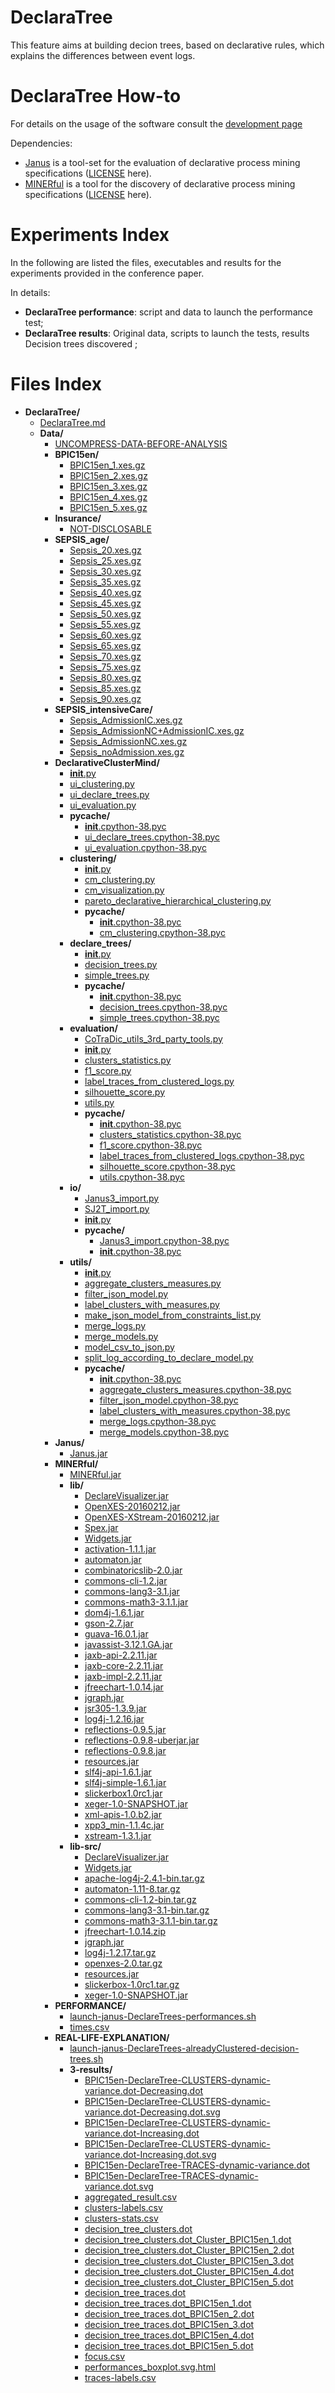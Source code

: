 # DeclaraTree
This feature aims at building decion trees, based on declarative rules, which explains the differences between event logs.

DeclaraTree How-to
=========================
For details on the usage of the software consult the [development page](https://github.com/Oneiroe/DeclarativeClusterMind)

Dependencies:
- [Janus](https://github.com/Oneiroe/Janus) is a tool-set for the evaluation of declarative process mining specifications ([LICENSE](https://github.com/Oneiroe/Janus/blob/master/LICENSE) here).
- [MINERful](https://github.com/Oneiroe/MINERful) is a tool for the discovery of declarative process mining specifications ([LICENSE](https://github.com/Oneiroe/MINERful/blob/master/LICENSE) here).

Experiments Index
=========================
In the following are listed the files, executables and results for the experiments provided in the conference paper.

In details:
* **DeclaraTree performance**: script and data to launch the performance test;
* **DeclaraTree results**: Original data, scripts to launch the tests, results Decision trees discovered ;

Files Index
=========================
<!-- filetree -->

- **DeclaraTree/**
    - [DeclaraTree.md](./DeclaraTree.md)
    - **Data/**
        - [UNCOMPRESS-DATA-BEFORE-ANALYSIS](./Data/UNCOMPRESS-DATA-BEFORE-ANALYSIS)
        - **BPIC15en/**
            - [BPIC15en_1.xes.gz](./Data/BPIC15en/BPIC15en_1.xes.gz)
            - [BPIC15en_2.xes.gz](./Data/BPIC15en/BPIC15en_2.xes.gz)
            - [BPIC15en_3.xes.gz](./Data/BPIC15en/BPIC15en_3.xes.gz)
            - [BPIC15en_4.xes.gz](./Data/BPIC15en/BPIC15en_4.xes.gz)
            - [BPIC15en_5.xes.gz](./Data/BPIC15en/BPIC15en_5.xes.gz)
        - **Insurance/**
            - [NOT-DISCLOSABLE](./Data/Insurance/NOT-DISCLOSABLE)
        - **SEPSIS_age/**
            - [Sepsis_20.xes.gz](./Data/SEPSIS_age/Sepsis_20.xes.gz)
            - [Sepsis_25.xes.gz](./Data/SEPSIS_age/Sepsis_25.xes.gz)
            - [Sepsis_30.xes.gz](./Data/SEPSIS_age/Sepsis_30.xes.gz)
            - [Sepsis_35.xes.gz](./Data/SEPSIS_age/Sepsis_35.xes.gz)
            - [Sepsis_40.xes.gz](./Data/SEPSIS_age/Sepsis_40.xes.gz)
            - [Sepsis_45.xes.gz](./Data/SEPSIS_age/Sepsis_45.xes.gz)
            - [Sepsis_50.xes.gz](./Data/SEPSIS_age/Sepsis_50.xes.gz)
            - [Sepsis_55.xes.gz](./Data/SEPSIS_age/Sepsis_55.xes.gz)
            - [Sepsis_60.xes.gz](./Data/SEPSIS_age/Sepsis_60.xes.gz)
            - [Sepsis_65.xes.gz](./Data/SEPSIS_age/Sepsis_65.xes.gz)
            - [Sepsis_70.xes.gz](./Data/SEPSIS_age/Sepsis_70.xes.gz)
            - [Sepsis_75.xes.gz](./Data/SEPSIS_age/Sepsis_75.xes.gz)
            - [Sepsis_80.xes.gz](./Data/SEPSIS_age/Sepsis_80.xes.gz)
            - [Sepsis_85.xes.gz](./Data/SEPSIS_age/Sepsis_85.xes.gz)
            - [Sepsis_90.xes.gz](./Data/SEPSIS_age/Sepsis_90.xes.gz)
        - **SEPSIS_intensiveCare/**
            - [Sepsis_AdmissionIC.xes.gz](./Data/SEPSIS_intensiveCare/Sepsis_AdmissionIC.xes.gz)
            - [Sepsis_AdmissionNC+AdmissionIC.xes.gz](./Data/SEPSIS_intensiveCare/Sepsis_AdmissionNC+AdmissionIC.xes.gz)
            - [Sepsis_AdmissionNC.xes.gz](./Data/SEPSIS_intensiveCare/Sepsis_AdmissionNC.xes.gz)
            - [Sepsis_noAdmission.xes.gz](./Data/SEPSIS_intensiveCare/Sepsis_noAdmission.xes.gz)
        - **DeclarativeClusterMind/**
            - [__init__.py](./Executables/DeclarativeClusterMind/__init__.py)
            - [ui_clustering.py](./Executables/DeclarativeClusterMind/ui_clustering.py)
            - [ui_declare_trees.py](./Executables/DeclarativeClusterMind/ui_declare_trees.py)
            - [ui_evaluation.py](./Executables/DeclarativeClusterMind/ui_evaluation.py)
            - **__pycache__/**
                - [__init__.cpython-38.pyc](./Executables/DeclarativeClusterMind/__pycache__/__init__.cpython-38.pyc)
                - [ui_declare_trees.cpython-38.pyc](./Executables/DeclarativeClusterMind/__pycache__/ui_declare_trees.cpython-38.pyc)
                - [ui_evaluation.cpython-38.pyc](./Executables/DeclarativeClusterMind/__pycache__/ui_evaluation.cpython-38.pyc)
            - **clustering/**
                - [__init__.py](./Executables/DeclarativeClusterMind/clustering/__init__.py)
                - [cm_clustering.py](./Executables/DeclarativeClusterMind/clustering/cm_clustering.py)
                - [cm_visualization.py](./Executables/DeclarativeClusterMind/clustering/cm_visualization.py)
                - [pareto_declarative_hierarchical_clustering.py](./Executables/DeclarativeClusterMind/clustering/pareto_declarative_hierarchical_clustering.py)
                - **__pycache__/**
                    - [__init__.cpython-38.pyc](./Executables/DeclarativeClusterMind/clustering/__pycache__/__init__.cpython-38.pyc)
                    - [cm_clustering.cpython-38.pyc](./Executables/DeclarativeClusterMind/clustering/__pycache__/cm_clustering.cpython-38.pyc)
            - **declare_trees/**
                - [__init__.py](./Executables/DeclarativeClusterMind/declare_trees/__init__.py)
                - [decision_trees.py](./Executables/DeclarativeClusterMind/declare_trees/decision_trees.py)
                - [simple_trees.py](./Executables/DeclarativeClusterMind/declare_trees/simple_trees.py)
                - **__pycache__/**
                    - [__init__.cpython-38.pyc](./Executables/DeclarativeClusterMind/declare_trees/__pycache__/__init__.cpython-38.pyc)
                    - [decision_trees.cpython-38.pyc](./Executables/DeclarativeClusterMind/declare_trees/__pycache__/decision_trees.cpython-38.pyc)
                    - [simple_trees.cpython-38.pyc](./Executables/DeclarativeClusterMind/declare_trees/__pycache__/simple_trees.cpython-38.pyc)
            - **evaluation/**
                - [CoTraDic_utils_3rd_party_tools.py](./Executables/DeclarativeClusterMind/evaluation/CoTraDic_utils_3rd_party_tools.py)
                - [__init__.py](./Executables/DeclarativeClusterMind/evaluation/__init__.py)
                - [clusters_statistics.py](./Executables/DeclarativeClusterMind/evaluation/clusters_statistics.py)
                - [f1_score.py](./Executables/DeclarativeClusterMind/evaluation/f1_score.py)
                - [label_traces_from_clustered_logs.py](./Executables/DeclarativeClusterMind/evaluation/label_traces_from_clustered_logs.py)
                - [silhouette_score.py](./Executables/DeclarativeClusterMind/evaluation/silhouette_score.py)
                - [utils.py](./Executables/DeclarativeClusterMind/evaluation/utils.py)
                - **__pycache__/**
                    - [__init__.cpython-38.pyc](./Executables/DeclarativeClusterMind/evaluation/__pycache__/__init__.cpython-38.pyc)
                    - [clusters_statistics.cpython-38.pyc](./Executables/DeclarativeClusterMind/evaluation/__pycache__/clusters_statistics.cpython-38.pyc)
                    - [f1_score.cpython-38.pyc](./Executables/DeclarativeClusterMind/evaluation/__pycache__/f1_score.cpython-38.pyc)
                    - [label_traces_from_clustered_logs.cpython-38.pyc](./Executables/DeclarativeClusterMind/evaluation/__pycache__/label_traces_from_clustered_logs.cpython-38.pyc)
                    - [silhouette_score.cpython-38.pyc](./Executables/DeclarativeClusterMind/evaluation/__pycache__/silhouette_score.cpython-38.pyc)
                    - [utils.cpython-38.pyc](./Executables/DeclarativeClusterMind/evaluation/__pycache__/utils.cpython-38.pyc)
            - **io/**
                - [Janus3_import.py](./Executables/DeclarativeClusterMind/io/Janus3_import.py)
                - [SJ2T_import.py](./Executables/DeclarativeClusterMind/io/SJ2T_import.py)
                - [__init__.py](./Executables/DeclarativeClusterMind/io/__init__.py)
                - **__pycache__/**
                    - [Janus3_import.cpython-38.pyc](./Executables/DeclarativeClusterMind/io/__pycache__/Janus3_import.cpython-38.pyc)
                    - [__init__.cpython-38.pyc](./Executables/DeclarativeClusterMind/io/__pycache__/__init__.cpython-38.pyc)
            - **utils/**
                - [__init__.py](./Executables/DeclarativeClusterMind/utils/__init__.py)
                - [aggregate_clusters_measures.py](./Executables/DeclarativeClusterMind/utils/aggregate_clusters_measures.py)
                - [filter_json_model.py](./Executables/DeclarativeClusterMind/utils/filter_json_model.py)
                - [label_clusters_with_measures.py](./Executables/DeclarativeClusterMind/utils/label_clusters_with_measures.py)
                - [make_json_model_from_constraints_list.py](./Executables/DeclarativeClusterMind/utils/make_json_model_from_constraints_list.py)
                - [merge_logs.py](./Executables/DeclarativeClusterMind/utils/merge_logs.py)
                - [merge_models.py](./Executables/DeclarativeClusterMind/utils/merge_models.py)
                - [model_csv_to_json.py](./Executables/DeclarativeClusterMind/utils/model_csv_to_json.py)
                - [split_log_according_to_declare_model.py](./Executables/DeclarativeClusterMind/utils/split_log_according_to_declare_model.py)
                - **__pycache__/**
                    - [__init__.cpython-38.pyc](./Executables/DeclarativeClusterMind/utils/__pycache__/__init__.cpython-38.pyc)
                    - [aggregate_clusters_measures.cpython-38.pyc](./Executables/DeclarativeClusterMind/utils/__pycache__/aggregate_clusters_measures.cpython-38.pyc)
                    - [filter_json_model.cpython-38.pyc](./Executables/DeclarativeClusterMind/utils/__pycache__/filter_json_model.cpython-38.pyc)
                    - [label_clusters_with_measures.cpython-38.pyc](./Executables/DeclarativeClusterMind/utils/__pycache__/label_clusters_with_measures.cpython-38.pyc)
                    - [merge_logs.cpython-38.pyc](./Executables/DeclarativeClusterMind/utils/__pycache__/merge_logs.cpython-38.pyc)
                    - [merge_models.cpython-38.pyc](./Executables/DeclarativeClusterMind/utils/__pycache__/merge_models.cpython-38.pyc)
        - **Janus/**
            - [Janus.jar](./Executables/Janus/Janus.jar)
        - **MINERful/**
            - [MINERful.jar](./Executables/MINERful/MINERful.jar)
            - **lib/**
                - [DeclareVisualizer.jar](./Executables/MINERful/lib/DeclareVisualizer.jar)
                - [OpenXES-20160212.jar](./Executables/MINERful/lib/OpenXES-20160212.jar)
                - [OpenXES-XStream-20160212.jar](./Executables/MINERful/lib/OpenXES-XStream-20160212.jar)
                - [Spex.jar](./Executables/MINERful/lib/Spex.jar)
                - [Widgets.jar](./Executables/MINERful/lib/Widgets.jar)
                - [activation-1.1.1.jar](./Executables/MINERful/lib/activation-1.1.1.jar)
                - [automaton.jar](./Executables/MINERful/lib/automaton.jar)
                - [combinatoricslib-2.0.jar](./Executables/MINERful/lib/combinatoricslib-2.0.jar)
                - [commons-cli-1.2.jar](./Executables/MINERful/lib/commons-cli-1.2.jar)
                - [commons-lang3-3.1.jar](./Executables/MINERful/lib/commons-lang3-3.1.jar)
                - [commons-math3-3.1.1.jar](./Executables/MINERful/lib/commons-math3-3.1.1.jar)
                - [dom4j-1.6.1.jar](./Executables/MINERful/lib/dom4j-1.6.1.jar)
                - [gson-2.7.jar](./Executables/MINERful/lib/gson-2.7.jar)
                - [guava-16.0.1.jar](./Executables/MINERful/lib/guava-16.0.1.jar)
                - [javassist-3.12.1.GA.jar](./Executables/MINERful/lib/javassist-3.12.1.GA.jar)
                - [jaxb-api-2.2.11.jar](./Executables/MINERful/lib/jaxb-api-2.2.11.jar)
                - [jaxb-core-2.2.11.jar](./Executables/MINERful/lib/jaxb-core-2.2.11.jar)
                - [jaxb-impl-2.2.11.jar](./Executables/MINERful/lib/jaxb-impl-2.2.11.jar)
                - [jfreechart-1.0.14.jar](./Executables/MINERful/lib/jfreechart-1.0.14.jar)
                - [jgraph.jar](./Executables/MINERful/lib/jgraph.jar)
                - [jsr305-1.3.9.jar](./Executables/MINERful/lib/jsr305-1.3.9.jar)
                - [log4j-1.2.16.jar](./Executables/MINERful/lib/log4j-1.2.16.jar)
                - [reflections-0.9.5.jar](./Executables/MINERful/lib/reflections-0.9.5.jar)
                - [reflections-0.9.8-uberjar.jar](./Executables/MINERful/lib/reflections-0.9.8-uberjar.jar)
                - [reflections-0.9.8.jar](./Executables/MINERful/lib/reflections-0.9.8.jar)
                - [resources.jar](./Executables/MINERful/lib/resources.jar)
                - [slf4j-api-1.6.1.jar](./Executables/MINERful/lib/slf4j-api-1.6.1.jar)
                - [slf4j-simple-1.6.1.jar](./Executables/MINERful/lib/slf4j-simple-1.6.1.jar)
                - [slickerbox1.0rc1.jar](./Executables/MINERful/lib/slickerbox1.0rc1.jar)
                - [xeger-1.0-SNAPSHOT.jar](./Executables/MINERful/lib/xeger-1.0-SNAPSHOT.jar)
                - [xml-apis-1.0.b2.jar](./Executables/MINERful/lib/xml-apis-1.0.b2.jar)
                - [xpp3_min-1.1.4c.jar](./Executables/MINERful/lib/xpp3_min-1.1.4c.jar)
                - [xstream-1.3.1.jar](./Executables/MINERful/lib/xstream-1.3.1.jar)
            - **lib-src/**
                - [DeclareVisualizer.jar](./Executables/MINERful/lib-src/DeclareVisualizer.jar)
                - [Widgets.jar](./Executables/MINERful/lib-src/Widgets.jar)
                - [apache-log4j-2.4.1-bin.tar.gz](./Executables/MINERful/lib-src/apache-log4j-2.4.1-bin.tar.gz)
                - [automaton-1.11-8.tar.gz](./Executables/MINERful/lib-src/automaton-1.11-8.tar.gz)
                - [commons-cli-1.2-bin.tar.gz](./Executables/MINERful/lib-src/commons-cli-1.2-bin.tar.gz)
                - [commons-lang3-3.1-bin.tar.gz](./Executables/MINERful/lib-src/commons-lang3-3.1-bin.tar.gz)
                - [commons-math3-3.1.1-bin.tar.gz](./Executables/MINERful/lib-src/commons-math3-3.1.1-bin.tar.gz)
                - [jfreechart-1.0.14.zip](./Executables/MINERful/lib-src/jfreechart-1.0.14.zip)
                - [jgraph.jar](./Executables/MINERful/lib-src/jgraph.jar)
                - [log4j-1.2.17.tar.gz](./Executables/MINERful/lib-src/log4j-1.2.17.tar.gz)
                - [openxes-2.0.tar.gz](./Executables/MINERful/lib-src/openxes-2.0.tar.gz)
                - [resources.jar](./Executables/MINERful/lib-src/resources.jar)
                - [slickerbox-1.0rc1.tar.gz](./Executables/MINERful/lib-src/slickerbox-1.0rc1.tar.gz)
                - [xeger-1.0-SNAPSHOT.jar](./Executables/MINERful/lib-src/xeger-1.0-SNAPSHOT.jar)
        - **PERFORMANCE/**
            - [launch-janus-DeclareTrees-performances.sh](./Experiments/PERFORMANCE/launch-janus-DeclareTrees-performances.sh)
            - [times.csv](./Experiments/PERFORMANCE/times.csv)
        - **REAL-LIFE-EXPLANATION/**
            - [launch-janus-DeclareTrees-alreadyClustered-decision-trees.sh](./Experiments/REAL-LIFE-EXPLANATION/launch-janus-DeclareTrees-alreadyClustered-decision-trees.sh)
            - **3-results/**
                - [BPIC15en-DeclareTree-CLUSTERS-dynamic-variance.dot-Decreasing.dot](./Experiments/REAL-LIFE-EXPLANATION/3-results/BPIC15en-DeclareTree-CLUSTERS-dynamic-variance.dot-Decreasing.dot)
                - [BPIC15en-DeclareTree-CLUSTERS-dynamic-variance.dot-Decreasing.dot.svg](./Experiments/REAL-LIFE-EXPLANATION/3-results/BPIC15en-DeclareTree-CLUSTERS-dynamic-variance.dot-Decreasing.dot.svg)
                - [BPIC15en-DeclareTree-CLUSTERS-dynamic-variance.dot-Increasing.dot](./Experiments/REAL-LIFE-EXPLANATION/3-results/BPIC15en-DeclareTree-CLUSTERS-dynamic-variance.dot-Increasing.dot)
                - [BPIC15en-DeclareTree-CLUSTERS-dynamic-variance.dot-Increasing.dot.svg](./Experiments/REAL-LIFE-EXPLANATION/3-results/BPIC15en-DeclareTree-CLUSTERS-dynamic-variance.dot-Increasing.dot.svg)
                - [BPIC15en-DeclareTree-TRACES-dynamic-variance.dot](./Experiments/REAL-LIFE-EXPLANATION/3-results/BPIC15en-DeclareTree-TRACES-dynamic-variance.dot)
                - [BPIC15en-DeclareTree-TRACES-dynamic-variance.dot.svg](./Experiments/REAL-LIFE-EXPLANATION/3-results/BPIC15en-DeclareTree-TRACES-dynamic-variance.dot.svg)
                - [aggregated_result.csv](./Experiments/REAL-LIFE-EXPLANATION/3-results/aggregated_result.csv)
                - [clusters-labels.csv](./Experiments/REAL-LIFE-EXPLANATION/3-results/clusters-labels.csv)
                - [clusters-stats.csv](./Experiments/REAL-LIFE-EXPLANATION/3-results/clusters-stats.csv)
                - [decision_tree_clusters.dot](./Experiments/REAL-LIFE-EXPLANATION/3-results/decision_tree_clusters.dot)
                - [decision_tree_clusters.dot_Cluster_BPIC15en_1.dot](./Experiments/REAL-LIFE-EXPLANATION/3-results/decision_tree_clusters.dot_Cluster_BPIC15en_1.dot)
                - [decision_tree_clusters.dot_Cluster_BPIC15en_2.dot](./Experiments/REAL-LIFE-EXPLANATION/3-results/decision_tree_clusters.dot_Cluster_BPIC15en_2.dot)
                - [decision_tree_clusters.dot_Cluster_BPIC15en_3.dot](./Experiments/REAL-LIFE-EXPLANATION/3-results/decision_tree_clusters.dot_Cluster_BPIC15en_3.dot)
                - [decision_tree_clusters.dot_Cluster_BPIC15en_4.dot](./Experiments/REAL-LIFE-EXPLANATION/3-results/decision_tree_clusters.dot_Cluster_BPIC15en_4.dot)
                - [decision_tree_clusters.dot_Cluster_BPIC15en_5.dot](./Experiments/REAL-LIFE-EXPLANATION/3-results/decision_tree_clusters.dot_Cluster_BPIC15en_5.dot)
                - [decision_tree_traces.dot](./Experiments/REAL-LIFE-EXPLANATION/3-results/decision_tree_traces.dot)
                - [decision_tree_traces.dot_BPIC15en_1.dot](./Experiments/REAL-LIFE-EXPLANATION/3-results/decision_tree_traces.dot_BPIC15en_1.dot)
                - [decision_tree_traces.dot_BPIC15en_2.dot](./Experiments/REAL-LIFE-EXPLANATION/3-results/decision_tree_traces.dot_BPIC15en_2.dot)
                - [decision_tree_traces.dot_BPIC15en_3.dot](./Experiments/REAL-LIFE-EXPLANATION/3-results/decision_tree_traces.dot_BPIC15en_3.dot)
                - [decision_tree_traces.dot_BPIC15en_4.dot](./Experiments/REAL-LIFE-EXPLANATION/3-results/decision_tree_traces.dot_BPIC15en_4.dot)
                - [decision_tree_traces.dot_BPIC15en_5.dot](./Experiments/REAL-LIFE-EXPLANATION/3-results/decision_tree_traces.dot_BPIC15en_5.dot)
                - [focus.csv](./Experiments/REAL-LIFE-EXPLANATION/3-results/focus.csv)
                - [performances_boxplot.svg.html](./Experiments/REAL-LIFE-EXPLANATION/3-results/performances_boxplot.svg.html)
                - [traces-labels.csv](./Experiments/REAL-LIFE-EXPLANATION/3-results/traces-labels.csv)
<!-- filetreestop -->
